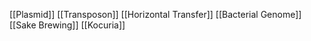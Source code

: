 [[Plasmid]]
[[Transposon]]
[[Horizontal Transfer]]
[[Bacterial Genome]]
[[Sake Brewing]]
[[Kocuria]]
